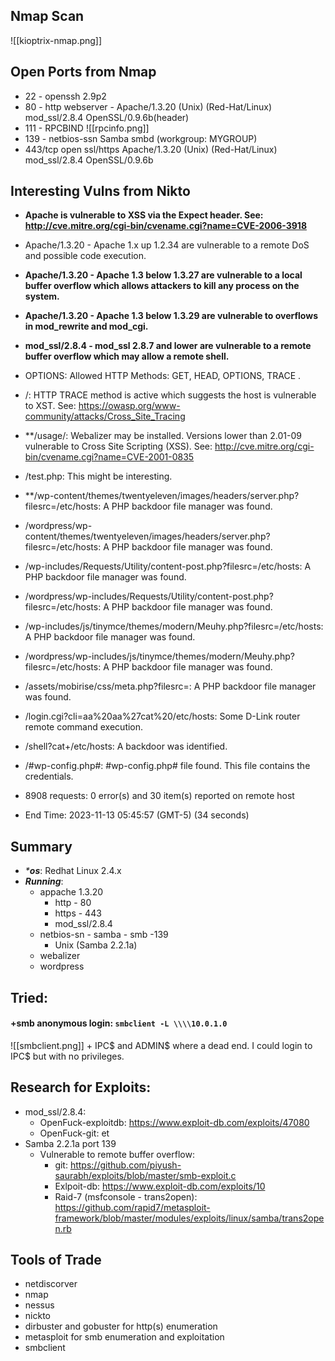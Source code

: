 ## Nmap Scan 
![[kioptrix-nmap.png]]
## Open Ports from Nmap
+ 22 - openssh 2.9p2
+ 80 -  http webserver - Apache/1.3.20 (Unix)  (Red-Hat/Linux) mod_ssl/2.8.4 OpenSSL/0.9.6b(header)
+ 111 -  RPCBIND
![[rpcinfo.png]]
+ 139  -  netbios-ssn Samba smbd (workgroup: MYGROUP)
+ 443/tcp   open  ssl/https   Apache/1.3.20 (Unix)  (Red-Hat/Linux) mod_ssl/2.8.4 OpenSSL/0.9.6b

## Interesting Vulns from Nikto

+ **Apache is vulnerable to XSS via the Expect header. See: http://cve.mitre.org/cgi-bin/cvename.cgi?name=CVE-2006-3918**
+ Apache/1.3.20 - Apache 1.x up 1.2.34 are vulnerable to a remote DoS and possible code execution.
+ **Apache/1.3.20 - Apache 1.3 below 1.3.27 are vulnerable to a local buffer overflow which allows attackers to kill any process on the system.**
+ **Apache/1.3.20 - Apache 1.3 below 1.3.29 are vulnerable to overflows in mod_rewrite and mod_cgi.**
+ **mod_ssl/2.8.4 - mod_ssl 2.8.7 and lower are vulnerable to a remote buffer overflow which may allow a remote shell.**
+ OPTIONS: Allowed HTTP Methods: GET, HEAD, OPTIONS, TRACE .
+ /: HTTP TRACE method is active which suggests the host is vulnerable to XST. See: https://owasp.org/www-community/attacks/Cross_Site_Tracing
+ **/usage/: Webalizer may be installed. Versions lower than 2.01-09 vulnerable to Cross Site Scripting (XSS). See: http://cve.mitre.org/cgi-bin/cvename.cgi?name=CVE-2001-0835

+ /test.php: This might be interesting.
+ **/wp-content/themes/twentyeleven/images/headers/server.php?filesrc=/etc/hosts: A PHP backdoor file manager was found.
+ /wordpress/wp-content/themes/twentyeleven/images/headers/server.php?filesrc=/etc/hosts: A PHP backdoor file manager was found.
+ /wp-includes/Requests/Utility/content-post.php?filesrc=/etc/hosts: A PHP backdoor file manager was found.
+ /wordpress/wp-includes/Requests/Utility/content-post.php?filesrc=/etc/hosts: A PHP backdoor file manager was found.
+ /wp-includes/js/tinymce/themes/modern/Meuhy.php?filesrc=/etc/hosts: A PHP backdoor file manager was found.
+ /wordpress/wp-includes/js/tinymce/themes/modern/Meuhy.php?filesrc=/etc/hosts: A PHP backdoor file manager was found.
+ /assets/mobirise/css/meta.php?filesrc=: A PHP backdoor file manager was found.
+ /login.cgi?cli=aa%20aa%27cat%20/etc/hosts: Some D-Link router remote command execution.
+ /shell?cat+/etc/hosts: A backdoor was identified.
+ /#wp-config.php#: #wp-config.php# file found. This file contains the credentials.
+ 8908 requests: 0 error(s) and 30 item(s) reported on remote host
+ End Time:           2023-11-13 05:45:57 (GMT-5) (34 seconds)

## Summary 
+ _***os**_: Redhat Linux 2.4.x
+ _**Running**_:
	+ appache 1.3.20 
		+ http - 80
		+ https - 443
		+ mod_ssl/2.8.4 
	+ netbios-sn  - samba - smb -139
		+ Unix (Samba 2.2.1a)
	+ webalizer
	+ wordpress
## Tried:
#### +smb anonymous login: `smbclient -L \\\\10.0.1.0`  
![[smbclient.png]]
	+ IPC$ and ADMIN$ where a dead end. I could login to IPC$ but with no privileges. 

## Research for Exploits:
+  mod_ssl/2.8.4:
	+ OpenFuck-exploitdb: https://www.exploit-db.com/exploits/47080 
	+ OpenFuck-git:  et 
+ Samba 2.2.1a port 139
	+ Vulnerable to remote buffer overflow:  
		+ git: https://github.com/piyush-saurabh/exploits/blob/master/smb-exploit.c
		+ Exlpoit-db: https://www.exploit-db.com/exploits/10
		+ Raid-7 (msfconsole - trans2open): https://github.com/rapid7/metasploit-framework/blob/master/modules/exploits/linux/samba/trans2open.rb
## Tools of Trade
+ netdiscorver
+ nmap
+ nessus
+ nickto
+ dirbuster and gobuster for http(s) enumeration
+ metasploit for smb enumeration and exploitation
+ smbclient